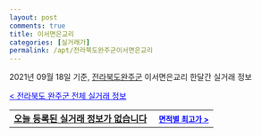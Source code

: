 ```yaml
---
layout: post
comments: true
title: 이서면은교리
categories: [실거래가]
permalink: /apt/전라북도완주군이서면은교리
---
```


2021년 09월 18일 기준, <a href="/apt/전라북도완주군">전라북도완주군</a> 이서면은교리 한달간 실거래 정보

<a style="color: blue;" href="/apt/전라북도완주군">< 전라북도 완주군 전체 실거래 정보</a>
<!---- start ---->
<table>
  <tr>
    <td colspan="4" style="font-weight: bold;"><a href="/apt/전라북도완주군이서면은교리{name_without_space}">오늘 등록된 실거래 정보가 없습니다</a> &nbsp;&nbsp;&nbsp; <a style="color: blue; font-size: smaller;" href="/apt/전라북도완주군이서면은교리{name_without_space}">면적별 최고가 ></a></td>
  </tr>
    
</table>
<!---- end ---->
    